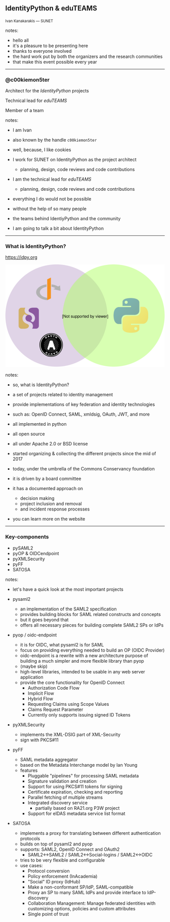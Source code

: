 ## IdentityPython & eduTEAMS

<small>Ivan Kanakarakis &mdash; SUNET</small>


notes:

- hello all
- it's a pleasure to be presenting here
- thanks to everyone involved
- the hard work put by both the organizers and the research communities
- that make this event possible every year

---

### @c00kiemon5ter

Architect for the _IdentityPython_ projects

Technical lead for _eduTEAMS_

Member of a team


notes:

- I am Ivan
- also known by the handle `c00kiemon5ter`
- well, because, I like cookies

- I work for SUNET on IdentityPython as the project architect
  - planning, design, code reviews and code contributions
- I am the technical lead for _eduTEAMS_
  - planning, design, code reviews and code contributions

- everything I do would not be possible
- without the help of so many people
- the teams behind IdentiyPython and the community

- I am going to talk a bit about IdentityPython

---

### What is IdentityPython?

https://idpy.org

![logo](images/identitypython.svg) <!-- .element: width="400" style="border: none; box-shadow: none;" -->


notes:

- so, what is IdentityPython?

- a set of projects related to identity management
- provide implementations of key federation and identity technologies
- such as: OpenID Connect, SAML, xmldsig, OAuth, JWT, and more

- all implemented in python
- all open source
- all under Apache 2.0 or BSD license

- started organizing & collecting the different projects since the mid of 2017
- today, under the umbrella of the Commons Conservancy foundation
- it is driven by a board committee
- it has a documented approach on
  - decision making
  - project inclusion and removal
  - and incident response processes
- you can learn more on the website

---

### Key-components

* pySAML2
* pyOP & OIDCendpoint
* pyXMLSecurity
* pyFF
* SATOSA


notes:

- let's have a quick look at the most important projects

- pysaml2
  - an implementation of the SAML2 specification
  - provides building blocks for SAML related constructs and concepts
  - but it goes beyond that
  - offers all necessary pieces for building complete SAML2 SPs or IdPs

- pyop / oidc-endpoint
  - it is for OIDC, what pysaml2 is for SAML
  - focus on providing everything needed to build an OP (OIDC Provider)
  - oidc-endpoint is a rewrite with a new architecture
    purpose of building a much simpler and more flexible library than pyop
  - (maybe skip)
  - high-level libraries, intended to be usable in any web server application
  - provide the core functionality for OpenID Connect
    - Authorization Code Flow
    - Implicit Flow
    - Hybrid Flow
    - Requesting Claims using Scope Values
    - Claims Request Parameter
    - Currently only supports issuing signed ID Tokens

- pyXMLSecurity
  - implements the XML-DSIG part of XML-Security
  - sign with PKCS#11

- pyFF
  - SAML metadata aggregator
  - based on the Metadata Interchange model by Ian Young
  - features
    - Pluggable "pipelines" for processing SAML metadata
    - Signature validation and creation
    - Support for using PKCS#11 tokens for signing
    - Certificate expiration, checking and reporting
    - Parallel fetching of multiple streams
    - Integrated discovery service
      - partially based on RA21.org P3W project
    - Support for eIDAS metadata service list format

- SATOSA
  - implements a proxy for translating between different authentication protocols
  - builds on top of pysaml2 and pyop
  - supports: SAML2, OpenID Connect and OAuth2
    - SAML2<->SAML2 / SAML2<->Social-logins / SAML2<->OIDC
  - tries to be very flexible and configurable
  - use cases:
    - Protocol conversion
    - Policy enforcement (InAcademia)
    - "Social" ID proxy (IdHub)
    - Make a non-conformant SP/IdP, SAML-compatible
    - Proxy an SP to many SAML IdPs and provide interface to IdP-discovery
    - Collaboration Management: Manage federated identities with
      customizing options, policies and custom attributes
    - Single point of trust
